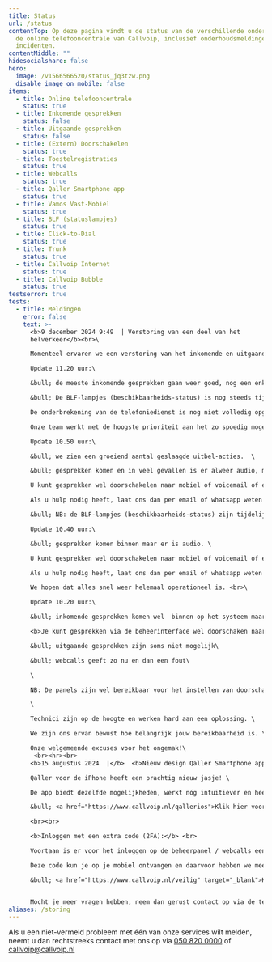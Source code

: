 ```yaml
---
title: Status
url: /status
contentTop: Op deze pagina vindt u de status van de verschillende onderdelen van
  de online telefooncentrale van Callvoip, inclusief onderhoudsmeldingen en
  incidenten.
contentMiddle: ""
hidesocialshare: false
hero:
  image: /v1566566520/status_jq3tzw.png
  disable_image_on_mobile: false
items:
  - title: Online telefooncentrale
    status: true
  - title: Inkomende gesprekken
    status: false
  - title: Uitgaande gesprekken
    status: false
  - title: (Extern) Doorschakelen
    status: true
  - title: Toestelregistraties
    status: true
  - title: Webcalls
    status: true
  - title: Qaller Smartphone app
    status: true
  - title: Vamos Vast-Mobiel
    status: true
  - title: BLF (statuslampjes)
    status: true
  - title: Click-to-Dial
    status: true
  - title: Trunk
    status: true
  - title: Callvoip Internet
    status: true
  - title: Callvoip Bubble
    status: true
testserror: true
tests:
  - title: Meldingen
    error: false
    text: >-
      <b>9 december 2024 9:49  | Verstoring van een deel van het
      belverkeer</b><br>\

      Momenteel ervaren we een verstoring van het inkomende en uitgaande belverkeer.<br>\

      Update 11.20 uur:\

      &bull; de meeste inkomende gesprekken gaan weer goed, nog een enkel gesprek is zonder audio of lukt niet. \

      &bull; De BLF-lampjes (beschikbaarheids-status) is nog steeds tijdelijk uitgeschakeld. \

      De onderbrekening van de telefoniedienst is nog niet volledig opgelost, waardoor er zich nog steeds problemen kunnen voordoen met bellen en gebeld worden. \

      Onze team werkt met de hoogste prioriteit aan het zo spoedig mogelijk volledig oplossen van de problemen. <br>\

      Update 10.50 uur:\

      &bull; we zien een groeiend aantal geslaagde uitbel-acties.  \

      &bull; gesprekken komen en in veel gevallen is er alweer audio, maar nog niet in alle gevallen. \

      U kunt gesprekken wel doorschakelen naar mobiel of voicemail of een meldtekst. \

      Als u hulp nodig heeft, laat ons dan per email of whatsapp weten wat er moet gebeuren. \

      &bull; NB: de BLF-lampjes (beschikbaarheids-status) zijn tijdelijk uitgeschakeld. <br>\

      Update 10.40 uur:\

      &bull; gesprekken komen binnen maar er is audio. \

      U kunt gesprekken wel doorschakelen naar mobiel of voicemail of een meldtekst. \

      Als u hulp nodig heeft, laat ons dan per email of whatsapp weten wat er moet gebeuren. \

      We hopen dat alles snel weer helemaal operationeel is. <br>\

      Update 10.20 uur:\

      &bull; inkomende gesprekken komen wel  binnen op het systeem maar nog niet op de toestellen. <br>\

      <b>Je kunt gesprekken via de beheerinterface wel doorschaken naar bv een mobiel nummer</b>\

      &bull; uitgaande gesprekken zijn soms niet mogelijk\

      &bull; webcalls geeft zo nu en dan een fout\

      \

      NB: De panels zijn wel bereikbaar voor het instellen van doorschakelingen naar bv een mobiel nummer. \

      \

      Technici zijn op de hoogte en werken hard aan een oplossing. \

      We zijn ons ervan bewust hoe belangrijk jouw bereikbaarheid is. \

      Onze welgemeende excuses voor het ongemak!\
       <br><hr><br>
      <b>15 augustus 2024  |</b>  <b>Nieuw design Qaller Smartphone app voor iPhones</b>\

      Qaller voor de iPhone heeft een prachtig nieuw jasje! \

      De app biedt dezelfde mogelijkheden, werkt nóg intuitiever en heeft een paar handige nieuwe mogelijkheden. \

      &bull; <a href="https://www.callvoip.nl/qallerios">Klik hier voor meer informatie over de nieuwe Qaller-app</a>\

      <br><br>

      <b>Inloggen met een extra code (2FA):</b> <br>

      Voortaan is er voor het inloggen op de beheerpanel / webcalls een extra code nodig. 

      Deze code kun je op je mobiel ontvangen en daarvoor hebben we meerdere opties. \

      &bull; <a href="https://www.callvoip.nl/veilig" target="_blank">H﻿ier</a> vind je meer informatie. 


      M﻿ocht je meer vragen hebben, neem dan gerust contact op via de telefoon, e-mail of website chat.
aliases: /storing
---
```

Als u een niet-vermeld probleem met één van onze services wilt melden, neemt u dan rechtstreeks contact met ons op via <a href="tel:+31508200000">050 820 0000</a> of [callvoip@callvoip.nl](mailto:callvoip@callvoip.nl)
